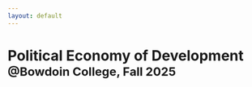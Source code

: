```yaml
---
layout: default
---
```


# Political Economy of Development <br> <small>@Bowdoin College, Fall 2025</small>
